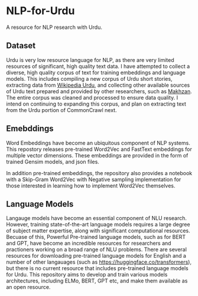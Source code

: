 # NLP-for-Urdu
A resource for NLP research with Urdu.

## Dataset
Urdu is very low resource language for NLP, as there are very limited resources of significant, high quality text data. I have attempted to collect a diverse, high quality corpus of text for training embeddings and language models. This includes compiling a new corpus of Urdu short stories, extracting data from [Wikipedia Urdu](https://dumps.wikimedia.org/urwiki), and collecting other available sources of Urdu text prepared and provided by other researchers, such as [Makhzan](https://github.com/zeerakahmed/makhzan). The entire corpus was cleaned and processed to ensure data quality. I intend on continuing to expanding this corpus, and plan on extracting text from the Urdu portion of CommonCrawl next.

## Emebddings
Word Embeddings have become an ubiquitous component of NLP systems. This repostory releases pre-trained Word2Vec and FastText embeddings for multiple vector dimensions. These embeddings are provided in the form of trained Gensim models, and json files.

In addition pre-trained embeddings, the repository also provides a notebook with a Skip-Gram Word2Vec with Negative sampling implementation for those interested in learning how to implement Word2Vec themselves.

## Language Models
Langauge models have become an essential component of NLU research. However, training state-of-the-art language models requires a large degree of subject matter expertise, along with significant computational resources. Becuase of this, Powerful Pre-trained language models, such as for BERT and GPT, have become an incredible resources for researchers and practioners working on a broad range of NLU problems. There are several resources for downloading pre-trained language models for English and a number of other langauages (such as https://huggingface.co/transformers), but there is no current resource that includes pre-trained language models for Urdu. This repository aims to develop and train various models architectures, including ELMo, BERT, GPT etc, and make them available as an open resource.
